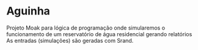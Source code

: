 # Aguinha
Projeto Moak para lógica de programação onde simularemos o funcionamento de um reservatório de água residencial gerando relatórios
As entradas (simulações) são geradas com Srand.
